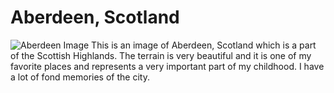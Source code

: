 # Aberdeen, Scotland
<picture>
  <img alt= " Aberdeen Image" src="https://a.cdn-hotels.com/gdcs/production36/d854/d8133800-7f8b-11e8-9bad-0242ac110002.jpg?impolicy=fcrop&w=800&h=533&q=medium">
</picture>
This is an image of Aberdeen, Scotland which is a part of the Scottish Highlands. The terrain is very beautiful and it is one of my favorite places and represents a very important part of my childhood. I have a lot of fond memories of the city.
